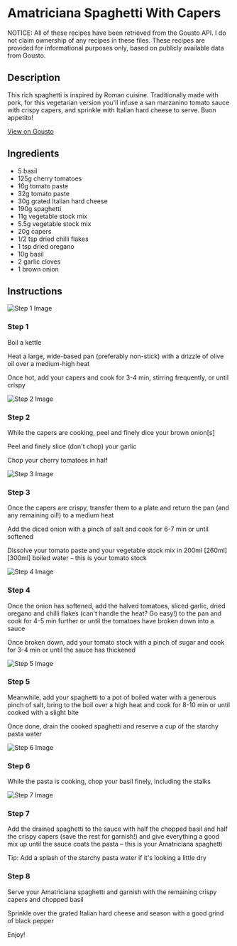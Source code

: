 # Amatriciana Spaghetti With Capers

NOTICE: All of these recipes have been retrieved from the Gousto API. I do not claim ownership of any recipes in these files. These recipes are provided for informational purposes only, based on publicly available data from Gousto.

## Description

This rich spaghetti is inspired by Roman cuisine. Traditionally made with pork, for this vegetarian version you'll infuse a san marzanino tomato sauce with crispy capers, and sprinkle with Italian hard cheese to serve. Buon appetito!

[View on Gousto](https://www.gousto.co.uk/recipes/cookbook/amatriciana-spaghetti-with-capers)

## Ingredients

- 5 basil
- 125g cherry tomatoes
- 16g tomato paste
- 32g tomato paste
- 30g grated Italian hard cheese
- 190g spaghetti
- 11g vegetable stock mix
- 5.5g vegetable stock mix
- 20g capers
- 1/2 tsp dried chilli flakes
- 1 tsp dried oregano 
- 10g basil
- 2 garlic cloves
- 1 brown onion

## Instructions

![Step 1 Image](https://production-media.gousto.co.uk/cms/recipe-step-image/step-1-1644835711367-x200.jpg)

### Step 1

Boil a kettle

Heat a large, wide-based pan (preferably non-stick) with a drizzle of olive oil over a medium-high heat

Once hot, add your capers and cook for 3-4 min, stirring frequently, or until crispy

![Step 2 Image](https://production-media.gousto.co.uk/cms/recipe-step-image/step-2-1644835715564-x200.jpg)

### Step 2

While the capers are cooking, peel and finely dice your brown onion[s]

Peel and finely slice (don't chop) your garlic

Chop your cherry tomatoes in half

![Step 3 Image](https://production-media.gousto.co.uk/cms/recipe-step-image/step-3-1644835719463-x200.jpg)

### Step 3

Once the capers are crispy, transfer them to a plate and return the pan (and any remaining oil!) to a medium heat

Add the diced onion with a pinch of salt and cook for 6-7 min or until softened

Dissolve your tomato paste and your vegetable stock mix in 200ml <span class="text-purple">[260ml] </span><span class="text-danger">[300ml]</span> boiled water – this is your tomato stock

![Step 4 Image](https://production-media.gousto.co.uk/cms/recipe-step-image/step-4-1644835723579-x200.jpg)

### Step 4

Once the onion has softened, add the halved tomatoes, sliced garlic, dried oregano and chilli flakes (can't handle the heat? Go easy!) to the pan and cook for 4-5 min further or until the tomatoes have broken down into a sauce

Once broken down, add your tomato stock with a pinch of sugar and cook for 3-4 min or until the sauce has thickened

![Step 5 Image](https://production-media.gousto.co.uk/cms/recipe-step-image/step-5-1644835730053-x200.jpg)

### Step 5

Meanwhile, add your spaghetti to a pot of boiled water with a generous pinch of salt, bring to the boil over a high heat and cook for 8-10 min or until cooked with a slight bite

Once done, drain the cooked spaghetti and reserve a cup of the starchy pasta water

![Step 6 Image](https://production-media.gousto.co.uk/cms/recipe-step-image/step-6-1644835733403-x200.jpg)

### Step 6

While the pasta is cooking, chop your basil finely, including the stalks

![Step 7 Image](https://production-media.gousto.co.uk/cms/recipe-step-image/step-7-1644835738165-x200.jpg)

### Step 7

Add the drained spaghetti to the sauce with half the chopped basil and half the crispy capers (save the rest for garnish!) and give everything a good mix up until the sauce coats the pasta – this is your Amatriciana spaghetti

Tip: Add a splash of the starchy pasta water if it's looking a little dry

### Step 8

Serve your Amatriciana spaghetti and garnish with the remaining crispy capers and chopped basil

Sprinkle over the grated Italian hard cheese and season with a good grind of black pepper

Enjoy!

